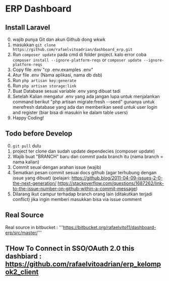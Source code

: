 # ERP Dashboard

## Install Laravel
 0. wajib punya Git dan akun Github dong wkwk
 1. masukkan ```git clone https://github.com/rafaelvitoadrian/dashboard_erp.git```
 2. Run ```composer update``` pada cmd di folder project. kalo error coba ```composer install --ignore-platform-reqs``` or ```composer update --ignore-platform-reqs```
 3. Copy file .env "cp .env.examples .env" 
 4. Atur file .env (Nama aplikasi, nama db dsb)
 5. Run ```php artisan key:generate```
 6. Run ```php artisan storage:link```
 6. Buat Database sesuai variable .env yang dibuat tadi
 7. Setelah Kalian mengatur .env yang ada jangan lupa untuk menjalankan command berikut
    "php artisan migrate:fresh --seed"
    gunanya untuk merefresh database yang ada dan memberikan seed untuk user login and register (biar bisa di masukin ke dalam table users)
 8. Happy Coding!

## Todo before Develop
 0. ```git pull``` dulu
 1. project ter clone dan sudah update dependecies (composer update)
 2. Wajib buat "BRANCH" baru dan commit pada branch itu (nama branch = nama kalian)
 3. Commit seuai dengan arahan issue (wajib)
 4. Sematkan pesan commit sesuai docs github (agar terhubung dengan issue yang dibuat) (pelajari: https://github.blog/2011-04-09-issues-2-0-the-next-generation/ https://stackoverflow.com/questions/1687262/link-to-the-issue-number-on-github-within-a-commit-message)
 5. Dilarang ikut campur terhadap branch orang lain (ditakutkan terjadi conflict) jika ingin memberi masukkan bisa via issue comment 

## Real Source
Real source in bitbucket : '''https://bitbucket.org/rafaelvito11/dashboard-erp/src/master/'''

## THow To Connect in SSO/OAuth 2.0 this dashbiard : https://github.com/rafaelvitoadrian/erp_kelompok2_client
